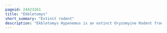 ```yaml
---
pageid: 24423161
title: "Ekbletomys"
short_summary: "Extinct rodent"
description: "Ekbletomys Hypenemus is an extinct Oryzomyine Rodent from the Islands of Antigua and barbuda lesser Antilles. It was described as the only Species of the Subgenus Ekbletomys of the Genus Oryzomys in a Phd. D. But this Name is not available under the international Code of zoological Nomenclature and the Species remains unnamed. In the Absence of a formally available Name it is currently referred to as Ekbletomys Hypenemus. The Species is now thought to be extinct but Association with introduced Rattus indicates that it survived on Antigua until before 1500 Bce."
---
```

